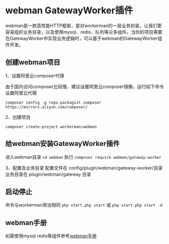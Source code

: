 # webman GatewayWorker插件
webman是一款高性能HTTP框架，是对workerman的一层业务封装，让我们更容易组织业务目录，以及使用mysql、redis、队列等众多组件。当你的项目需要在GatewayWorker中实现业务逻辑时，可以基于webman的GatewayWorker组件开发。

## 创建webman项目
1、设置阿里云composer代理

由于国内访问composer比较慢，建议设置阿里云composer镜像，运行如下命令设置阿里云代理

`composer config -g repo.packagist composer https://mirrors.aliyun.com/composer/`

2、创建项目

`composer create-project workerman/webman`

## 给webman安装GatewayWorker插件
进入webman目录
`cd webman`
执行
`composer require webman/gateway-worker`

3、配置及业务目录
配置文件在 config/plugin/webman/gateway-worker/目录
业务目录在 plugin/webman/gateway 目录

## 启动停止
命令与workerman用法相同
`php start.php start` 或 `php start.php start -d`

## webman手册
如需使用mysql redis等组件参考[webman手册](https://www.workerman.net/doc/webman/db/tutorial.html)



